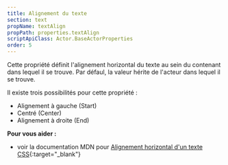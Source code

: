 ```yaml
---
title: Alignement du texte
section: text
propName: textAlign
propPath: properties.textAlign
scriptApiClass: Actor.BaseActorProperties
order: 5
---
```

Cette propriété définit l'alignement horizontal du texte au sein du contenant dans lequel il se trouve.
Par défaul, la valeur hérite de l'acteur dans lequel il se trouve.

Il existe trois possibilités pour cette propriété :
 - Alignement à gauche (Start)
 - Centré (Center)
 - Alignement à droite (End)

**Pour vous aider :**
- voir la documentation MDN pour [Alignement horizontal d'un texte CSS](https://developer.mozilla.org/fr/docs/Web/CSS/text-align){:target="_blank"}
